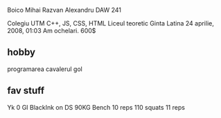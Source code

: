 Boico Mihai Razvan Alexandru DAW 241

Colegiu UTM
C++, JS, CSS, HTML
Liceul teoretic Ginta Latina
24 aprilie, 2008, 01:03
Am ochelari. 600$ 

## hobby 

programarea
cavalerul gol

## fav stuff
Yk 0
GI
BlackInk on DS
90KG Bench 10 reps
110 squats 11 reps